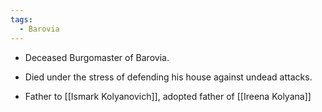 ```yaml
---
tags:
  - Barovia
---
```

-  Deceased Burgomaster of Barovia.

-  Died under the stress of defending his house against undead attacks.

-  Father to [[Ismark Kolyanovich]], adopted father of [[Ireena Kolyana]] 
